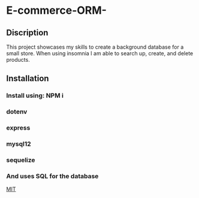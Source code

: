 # E-commerce-ORM-

## Discription
This project showcases my skills to create a background database for a small store. When using insomnia I am able to search up, create, and delete products.

## Installation

### Install using: NPM i 
### dotenv
### express
### mysql12
### sequelize
### And uses SQL for the database

[MIT](https://choosealicense.com/licenses/mit/)
